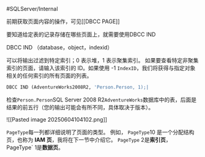 #SQLServer/Internal 


前期获取页面内容的操作，可见[[DBCC PAGE]]

要知道给定表的记录存储在哪些页面上，就需要使用DBCC IND

DBCC IND （database，object，indexid）

可以将输出过滤到特定索引；0 表示堆，1 表示聚集索引。
如果要查看特定非聚集索引的页面，请输入该索引的 ID。如果使用 -1 `IndexID`，我们将获得与指定对象相关的任何索引的所有页面的列表。


```SQL
DBCC IND (AdventureWorks2008R2, 'Person.Person, 1);|
```

检查`Person.Person`SQL Server 2008 R2`AdventureWorks`数据库中的表，后面是结果的前五行（您的输出可能会有所不同，具体取决于版本）。


![[Pasted image 20250604104102.png]]

`PageType`每一列都详细说明了页面的类型。
例如，
`PageType`10 是一个分配结构页，也称为 **IAM 页**，我将在下一节中介绍它。
`PageType` 2是**索引页**，`
`PageType` 1是**数据页**。

